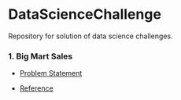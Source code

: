 # DataScienceChallenge
Repository for solution of data science challenges.<br>

### 1. Big Mart Sales
- [Problem Statement](https://datahack.analyticsvidhya.com/contest/practice-problem-big-mart-sales-iii)

- [Reference](https://www.analyticsvidhya.com/blog/2016/02/bigmart-sales-solution-top-20/ )